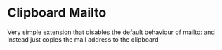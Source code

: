 Clipboard Mailto
================
Very simple extension that disables the default behaviour of mailto: and instead just copies the mail address to the clipboard

